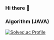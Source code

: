### Hi there 👋

### Algorithm (JAVA)
[![Solved.ac Profile](http://mazassumnida.wtf/api/v2/generate_badge?boj=pjys211)](https://solved.ac/pjys211/)
<!--
**JaeyeongPark/JaeyeongPark** is a ✨ _special_ ✨ repository because its `README.md` (this file) appears on your GitHub profile.

Here are some ideas to get you started:

- 🔭 I’m currently working on ...
- 🌱 I’m currently learning ...
- 👯 I’m looking to collaborate on ...
- 🤔 I’m looking for help with ...
- 💬 Ask me about ...
- 📫 How to reach me: ...
- 😄 Pronouns: ...
- ⚡ Fun fact: ...
-->


